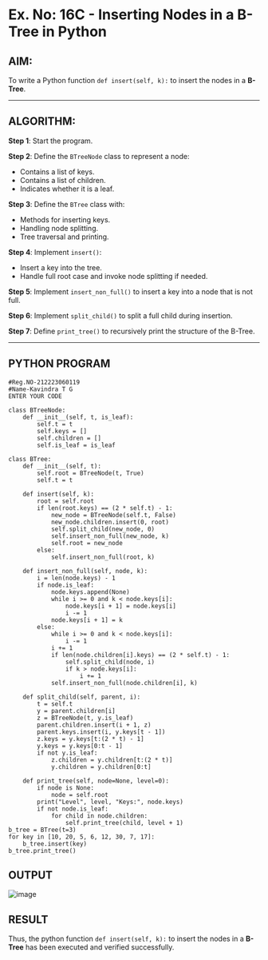 # Ex. No: 16C - Inserting Nodes in a B-Tree in Python

## AIM:
To write a Python function `def insert(self, k):` to insert the nodes in a **B-Tree**.

---

## ALGORITHM:

**Step 1**: Start the program.

**Step 2**: Define the `BTreeNode` class to represent a node:
- Contains a list of keys.
- Contains a list of children.
- Indicates whether it is a leaf.

**Step 3**: Define the `BTree` class with:
- Methods for inserting keys.
- Handling node splitting.
- Tree traversal and printing.

**Step 4**: Implement `insert()`:
- Insert a key into the tree.
- Handle full root case and invoke node splitting if needed.

**Step 5**: Implement `insert_non_full()` to insert a key into a node that is not full.

**Step 6**: Implement `split_child()` to split a full child during insertion.

**Step 7**: Define `print_tree()` to recursively print the structure of the B-Tree.

---

## PYTHON PROGRAM

```
#Reg.NO-212223060119
#Name-Kavindra T G
ENTER YOUR CODE

class BTreeNode:
    def __init__(self, t, is_leaf):
        self.t = t
        self.keys = []
        self.children = []
        self.is_leaf = is_leaf

class BTree:
    def __init__(self, t):
        self.root = BTreeNode(t, True)
        self.t = t

    def insert(self, k):
        root = self.root
        if len(root.keys) == (2 * self.t) - 1:
            new_node = BTreeNode(self.t, False)
            new_node.children.insert(0, root)
            self.split_child(new_node, 0)
            self.insert_non_full(new_node, k)
            self.root = new_node
        else:
            self.insert_non_full(root, k)

    def insert_non_full(self, node, k):
        i = len(node.keys) - 1
        if node.is_leaf:
            node.keys.append(None)
            while i >= 0 and k < node.keys[i]:
                node.keys[i + 1] = node.keys[i]
                i -= 1
            node.keys[i + 1] = k
        else:
            while i >= 0 and k < node.keys[i]:
                i -= 1
            i += 1
            if len(node.children[i].keys) == (2 * self.t) - 1:
                self.split_child(node, i)
                if k > node.keys[i]:
                    i += 1
            self.insert_non_full(node.children[i], k)

    def split_child(self, parent, i):
        t = self.t
        y = parent.children[i]
        z = BTreeNode(t, y.is_leaf)
        parent.children.insert(i + 1, z)
        parent.keys.insert(i, y.keys[t - 1])
        z.keys = y.keys[t:(2 * t) - 1]
        y.keys = y.keys[0:t - 1]
        if not y.is_leaf:
            z.children = y.children[t:(2 * t)]
            y.children = y.children[0:t]

    def print_tree(self, node=None, level=0):
        if node is None:
            node = self.root
        print("Level", level, "Keys:", node.keys)
        if not node.is_leaf:
            for child in node.children:
                self.print_tree(child, level + 1)
b_tree = BTree(t=3)
for key in [10, 20, 5, 6, 12, 30, 7, 17]:
    b_tree.insert(key)
b_tree.print_tree()

```

## OUTPUT
![image](https://github.com/user-attachments/assets/6112635d-c263-4d7d-9bc6-30223c5f7ff9)


## RESULT
Thus, the python function `def insert(self, k):` to insert the nodes in a **B-Tree** has been executed and verified successfully.
